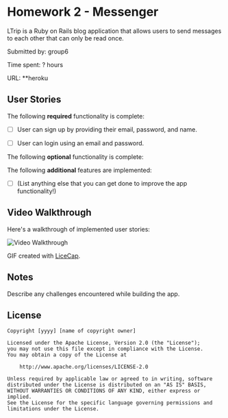 # Homework 2 - Messenger

LTrip is a Ruby on Rails blog application that allows users to send messages to each other that can only be read once.

Submitted by: group6

Time spent: ? hours

URL: **heroku

## User Stories

The following **required** functionality is complete:


* [ ] User can sign up by providing their email, password, and name. 
* [ ] User can login using an email and password. 


The following **optional** functionality is complete:


The following **additional** features are implemented:

- [ ] (List anything else that you can get done to improve the app functionality!)

## Video Walkthrough 

Here's a walkthrough of implemented user stories:

![Video Walkthrough](walkthrough.gif)

GIF created with [LiceCap](http://www.cockos.com/licecap/).

## Notes

Describe any challenges encountered while building the app.

## License

    Copyright [yyyy] [name of copyright owner]

    Licensed under the Apache License, Version 2.0 (the "License");
    you may not use this file except in compliance with the License.
    You may obtain a copy of the License at

        http://www.apache.org/licenses/LICENSE-2.0

    Unless required by applicable law or agreed to in writing, software
    distributed under the License is distributed on an "AS IS" BASIS,
    WITHOUT WARRANTIES OR CONDITIONS OF ANY KIND, either express or implied.
    See the License for the specific language governing permissions and
    limitations under the License.
